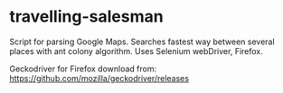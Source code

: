 # travelling-salesman

Script for parsing Google Maps. Searches fastest way between several places with ant colony algorithm. Uses Selenium webDriver, Firefox. 

Geckodriver for Firefox download from:
https://github.com/mozilla/geckodriver/releases

